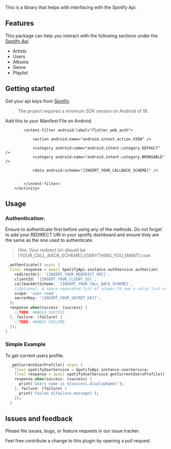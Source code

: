 <!-- 
This README describes the package. If you publish this package to pub.dev,
this README's contents appear on the landing page for your package.

For information about how to write a good package README, see the guide for
[writing package pages](https://dart.dev/guides/libraries/writing-package-pages). 

For general information about developing packages, see the Dart guide for
[creating packages](https://dart.dev/guides/libraries/create-library-packages)
and the Flutter guide for
[developing packages and plugins](https://flutter.dev/developing-packages). 
-->

This is a library that helps with interfacing with the Spotify Api.

## Features

This package can help you interact with the following sections under the [Spotify Api](https://developer.spotify.com/documentation/web-api/reference/#/)
- Artists
- Users
- Albums
- Genre
- Playlist


## Getting started

Get your api keys from [Spotify](https://developer.spotify.com/dashboard/).
> The project requires a minimum SDK version on Android of 18.

Add this to your Manifest File on Android.

<activity
android:name="com.linusu.flutter_web_auth.CallbackActivity"
android:exported="true">

            <intent-filter android:label="flutter_web_auth">

                <action android:name="android.intent.action.VIEW" />

                <category android:name="android.intent.category.DEFAULT" />
                <category android:name="android.intent.category.BROWSABLE" />

                <data android:scheme="[INSERT_YOUR_CALLBACK_SCHEME]" />


            </intent-filter>
        </activity>
## Usage


### Authentication:

Ensure to authenticate first before using any of the methods.
Do not forget to add your REDIRECT URI in your spotify dashboard and ensure they are the same as the one used to authenticate.

> Hint: Your redirect Uri should be [YOUR_CALL_BACK_SCHEME]://[ANYTHING_YOU_WANT].com


```dart
 _authenticate() async {
  final response = await SpotifyApi.instance.authService.authorize(
    redirectUri: '[INSERT_YOUR_REDERICT_URI]',
    clientId: '[INSERT_YOUR_CLIENT_ID]',
    callbackUrlScheme: '[INSERT_YOUR_CALL_BACK_SCHEME]',
    //Optional: A space-separated list of scopes.To see a valid list of scopes check the spotify docs. Example below:
    scope: 'user-read',
    secretKey: '[INSERT_YOUR_SECRET_KEY]',
  );
  response.when(success: (success) {
    //TODO: HANDLE SUCCESS
  }, failure: (failure) {
    //TODO: HANDLE FAILURE.
  });
}
```

### Simple Example
To get current users profile.
```dart
  _getCurrentUserProfile() async {
    final spotifyUserService = SpotifyApi.instance.userService;
    final response = await spotifyUserService.getCurrentUsersProfile();
    response.when(success: (success) {
      print('Users name is ${success.displayName}');
    }, failure: (failure) {
      print('Failed ${failure.message}');
    });
  }
```


## Issues and feedback

Please file issues, bugs, or feature requests in our issue tracker.

Feel free contribute a change to this plugin by opening a pull request.
